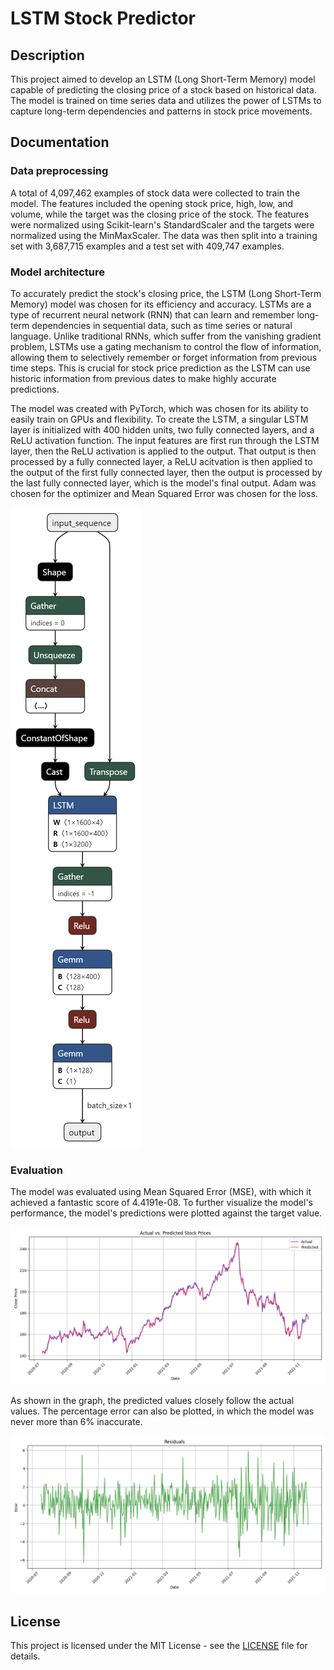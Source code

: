# LSTM Stock Predictor

## Description

This project aimed to develop an LSTM (Long Short-Term Memory) model 
capable of predicting the closing price of a stock based on historical 
data. The model is trained on time series data and utilizes the power of 
LSTMs to capture long-term dependencies and patterns in stock price 
movements.

## Documentation

### Data preprocessing
A total of 4,097,462 examples of stock data were collected to train the model. 
The features included the opening stock price, high, low, and volume, while the 
target was the closing price of the stock. The features were normalized using 
Scikit-learn's StandardScaler and the targets were normalized using the MinMaxScaler. 
The data was then split into a training set with 3,687,715 examples and a test set 
with 409,747 examples.

### Model architecture
To accurately predict the stock's closing price, the LSTM (Long Short-Term Memory) model 
was chosen for its efficiency and accuracy. LSTMs are a type of recurrent neural network 
(RNN) that can learn and remember long-term dependencies in sequential data, such as 
time series or natural language. Unlike traditional RNNs, which suffer from the 
vanishing gradient problem, LSTMs use a gating mechanism to control the flow of 
information, allowing them to selectively remember or forget information from previous 
time steps. This is crucial for stock price prediction as the LSTM can use historic
information from previous dates to make highly accurate predictions.

The model was created with PyTorch, which was chosen for its ability to easily train on
GPUs and flexibility. To create the LSTM, a singular LSTM layer is initialized with 400
hidden units, two fully connected layers, and a ReLU activation function. The input 
features are first run through the LSTM layer, then the ReLU activation is applied to
the output. That output is then processed by a fully connected layer, a ReLU acitvation
is then applied to the output of the first fully connected layer, then the output is
processed by the last fully connected layer, which is the model's final output. Adam 
was chosen for the optimizer and Mean Squared Error was chosen for the loss.

![image](LSTM.png)

### Evaluation
The model was evaluated using Mean Squared Error (MSE), with which it achieved a fantastic
score of 4.4191e-08. To further visualize the model's performance, the model's predictions
were plotted against the target value.

![graph1](predictions.png)

As shown in the graph, the predicted values closely follow the actual values. The percentage
error can also be plotted, in which the model was never more than 6% inaccurate.

![graph2](residuals.png)

## License

This project is licensed under the MIT License - see the 
[LICENSE](LICENSE) file for details.
